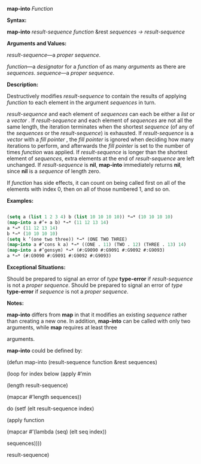 **map-into** *Function* 



**Syntax:** 



**map-into** *result-sequence function* &amp;rest *sequences → result-sequence* 



**Arguments and Values:** 



*result-sequence*—a *proper sequence*. 



*function*—a *designator* for a *function* of as many *arguments* as there are *sequences*. *sequence*—a *proper sequence*. 



**Description:** 



Destructively modifies *result-sequence* to contain the results of applying *function* to each element in the argument *sequences* in turn. 



*result-sequence* and each element of *sequences* can each be either a *list* or a *vector* . If *result-sequence* and each element of *sequences* are not all the same length, the iteration terminates when the shortest *sequence* (of any of the *sequences* or the *result-sequence*) is exhausted. If *result-sequence* is a *vector* with a *fill pointer* , the *fill pointer* is ignored when deciding how many iterations to perform, and afterwards the *fill pointer* is set to the number of times *function* was applied. If *result-sequence* is longer than the shortest element of *sequences*, extra elements at the end of *result-sequence* are left unchanged. If *result-sequence* is **nil**, **map-into** immediately returns **nil**, since **nil** is a *sequence* of length zero. 



If *function* has side effects, it can count on being called first on all of the elements with index 0, then on all of those numbered 1, and so on. 



**Examples:**
```lisp

(setq a (list 1 2 3 4) b (list 10 10 10 10)) *→* (10 10 10 10) 
(map-into a #’+ a b) *→* (11 12 13 14) 
a *→* (11 12 13 14) 
b *→* (10 10 10 10) 
(setq k ’(one two three)) *→* (ONE TWO THREE) 
(map-into a #’cons k a) *→* ((ONE . 11) (TWO . 12) (THREE . 13) 14) 
(map-into a #’gensym) *→* (#:G9090 #:G9091 #:G9092 #:G9093) 
a *→* (#:G9090 #:G9091 #:G9092 #:G9093) 

```
**Exceptional Situations:** 



Should be prepared to signal an error of *type* **type-error** if *result-sequence* is not a *proper sequence*. Should be prepared to signal an error of *type* **type-error** if *sequence* is not a *proper sequence*. 



**Notes:** 



**map-into** differs from **map** in that it modifies an existing *sequence* rather than creating a new one. In addition, **map-into** can be called with only two arguments, while **map** requires at least three 







 



 



arguments. 



**map-into** could be defined by: 



(defun map-into (result-sequence function &amp;rest sequences) 



(loop for index below (apply #’min 



(length result-sequence) 



(mapcar #’length sequences)) 



do (setf (elt result-sequence index) 



(apply function 



(mapcar #’(lambda (seq) (elt seq index)) 



sequences)))) 



result-sequence) 



